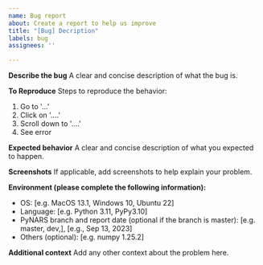 ```yaml
---
name: Bug report
about: Create a report to help us improve
title: "[Bug] Decription"
labels: bug
assignees: ''

---
```


**Describe the bug**
A clear and concise description of what the bug is.

**To Reproduce**
Steps to reproduce the behavior:
1. Go to '...'
2. Click on '....'
3. Scroll down to '....'
4. See error

**Expected behavior**
A clear and concise description of what you expected to happen.

**Screenshots**
If applicable, add screenshots to help explain your problem.

**Environment (please complete the following information):**
 - OS: [e.g. MacOS 13.1, Windows 10, Ubuntu 22]
 - Language: [e.g. Python 3.11, PyPy3.10]
 - PyNARS branch and report date (optional if the branch is master): [e.g. master, dev,], [e.g., Sep 13, 2023]
 - Others (optional): [e.g. numpy 1.25.2]

**Additional context**
Add any other context about the problem here.
